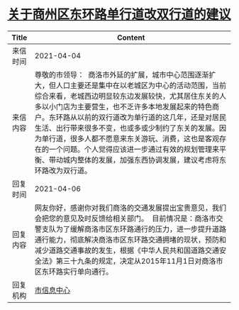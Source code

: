 # <a href="http://www.shangluo.gov.cn/zmhd/ldxxxx.jsp?urltype=leadermail.LeaderMailContentUrl&wbtreeid=1112&leadermailid=7108">关于商州区东环路单行道改双行道的建议</a>
| Title |                                                                                                                          Content                                                                                                                           |
|:-----:|------------------------------------------------------------------------------------------------------------------------------------------------------------------------------------------------------------------------------------------------------------|
| 来信时间  | 2021-04-04                                                                                                                                                                                                                                                 |
| 来信内容  | 尊敬的市领导：  商洛市外延的扩展，城市中心范围逐渐扩大，但人口主要还是集中在以老城区为中心的活动范围，当前综合来看，老城西边明显较东边发展较快，尤其居住东关的人多以小门店为主要营生，也不乏许多本地发展起来的特色商户。东环路从以前的双行道改为单行道的这几年，还是对居民生活、出行带来很多不变，也或多或少制约了东关的发展。因为单行道，很多人都不愿意来东关游玩、消费，这也是客观存在的一个问题。个人觉得应该进一步通过有效的规划管理来平衡、带动城内整体的发展，加强东西协调发展，建议考虑将东环路改为双行道。 |
| 回复时间  | 2021-04-06                                                                                                                                                                                                                                                 |
| 回复内容  | 网友你好，感谢你对我们商洛的交通发展提出宝贵意见，我们会把您的意见及时反馈给相关部门。  目前情况是：商洛市交警支队为了缓解商洛市区东环路通行的压力，进一步提升道路通行能力，彻底解决商洛市区东环路交通拥堵的现状，预防和减少道路交通事故的发生，根据《中华人民共和国道路交通安全法》第三十九条的规定，决定从2015年11月1日对商洛市区东环路实行单向通行。                                                                           |
| 回复机构  | <a href="../../categories/agencies/市信息中心.md">市信息中心</a>                                                                                                                                                                                                       |